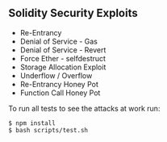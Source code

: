 ## Solidity Security Exploits

* Re-Entrancy
* Denial of Service - Gas
* Denial of Service - Revert
* Force Ether - selfdestruct
* Storage Allocation Exploit
* Underflow / Overflow
* Re-Entrancy Honey Pot
* Function Call Honey Pot

To run all tests to see the attacks at work run:

```
$ npm install
$ bash scripts/test.sh
```
